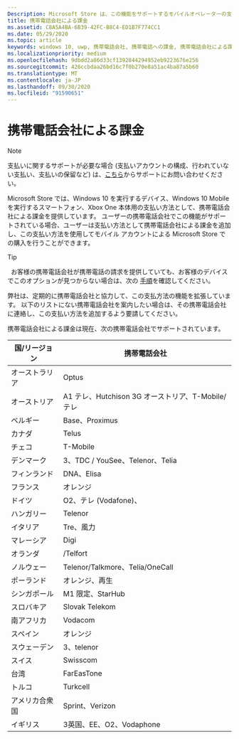 ```yaml
---
Description: Microsoft Store は、この機能をサポートするモバイルオペレーターの支払い方法として携帯電話の課金を提供します。
title: 携帯電話会社による課金
ms.assetid: C8A5A4BA-6B39-42FC-B8C4-ED1B7F774CC1
ms.date: 05/29/2020
ms.topic: article
keywords: windows 10, uwp, 携帯電話会社, 携帯電話への課金, 携帯電話会社による課金
ms.localizationpriority: medium
ms.openlocfilehash: 9dbdd2a86d33cf1392844294952eb9223676e256
ms.sourcegitcommit: 426ccbdaa26bd16c7f0b270e8a51ac4ba87a5b60
ms.translationtype: MT
ms.contentlocale: ja-JP
ms.lasthandoff: 09/30/2020
ms.locfileid: "91590651"
---
```

# <a name="mobile-operator-billing"></a>携帯電話会社による課金

> [!NOTE]
> 支払いに関するサポートが必要な場合 (支払いアカウントの構成、行われていない支払い、支払いの保留など) は、[こちら](https://developer.microsoft.com/windows/support)からサポートにお問い合わせください。

Microsoft Store では、Windows 10 を実行するデバイス、Windows 10 Mobile を実行するスマートフォン、Xbox One 本体用の支払い方法として、携帯電話会社による課金を提供しています。 ユーザーの携帯電話会社でこの機能がサポートされている場合、ユーザーは支払い方法として携帯電話会社による課金を追加し、この支払い方法を使用してモバイル アカウントによる Microsoft Store での購入を行うことができます。

> [!TIP]
>  お客様の携帯電話会社が携帯電話の請求を提供していても、お客様のデバイスでこのオプションが見つからない場合は、次の [手順](https://support.microsoft.com/instantanswers/b25d6dd6-fb8b-3710-1e13-4d30eb01b51f)を確認してください。

弊社は、定期的に携帯電話会社と協力して、この支払方法の機能を拡張しています。 以下のリストにない携帯電話会社を案内したい場合は、その携帯電話会社に連絡し、この支払い方法を追加するよう要請してください。

携帯電話会社による課金は現在、次の携帯電話会社でサポートされています。

| 国/リージョン       | 携帯電話会社                                        |
|----------------------|---------------------------------------------------------|
| オーストラリア            | Optus                                                   |
| オーストリア              | A1 テレ、Hutchison 3G オーストリア、T-Mobile/テレ  |
| ベルギー              | Base、Proximus                                          |
| カナダ               | Telus                                                   |
| チェコ              | T-Mobile                                                |
| デンマーク              | 3、TDC / YouSee、Telenor、Telia                         |
| フィンランド              | DNA、Elisa                                              |
| フランス               | オレンジ                                                  |
| ドイツ              | O2、テレ (Vodafone)、                       |
| ハンガリー              | Telenor                                                 |
| イタリア                | Tre、風力                                               |
| マレーシア             | Digi                                                    |
| オランダ          | /Telfort                                           |
| ノルウェー               | Telenor/Talkmore、Telia/OneCall                     |
| ポーランド               | オレンジ、再生                                            |
| シンガポール            | M1 限定、StarHub                                     |
| スロバキア             | Slovak Telekom                                          |
| 南アフリカ         | Vodacom                                                 |
| スペイン                | オレンジ                                                  |
| スウェーデン               | 3、telenor                                              |
| スイス          | Swisscom                                       |
| 台湾               | FarEasTone                                              |
| トルコ               | Turkcell                                                |
| アメリカ合衆国        | Sprint、Verizon                                         |
| イギリス       | 3英国、EE、O2、Vodaphone                                 |

